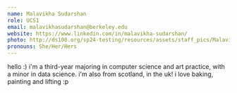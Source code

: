 ```yaml
---
name: Malavikha Sudarshan
role: UCS1
email: malavikhasudarshan@berkeley.edu
website: https://www.linkedin.com/in/malavikha-sudarshan/
photo: http://ds100.org/sp24-testing/resources/assets/staff_pics/Malavikha_Sudarshan.png
pronouns: She/Her/Hers
---
```


hello :) i'm a third-year majoring in computer science and art practice, with a minor in data science. i'm also from scotland, in the uk! i love baking, painting and lifting :p

